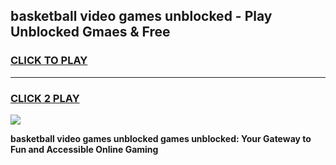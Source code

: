 
## basketball video games unblocked - Play Unblocked Gmaes & Free
<h3>
<a href="https://news.freeplayer.one?title=basketball_video_games_unblocked&ref=16F">CLICK TO PLAY</a></h3>
<hr>

<h3>
<a href="https://news.freeplayer.one?title=basketball_video_games_unblocked&ref=16F">CLICK 2 PLAY</a>
  
</h3>

<a href="https://news.freeplayer.one?title=basketball_video_games_unblocked&ref=16F/"><img src="https://clearcache.store/games.png"></a>


**basketball video games unblocked games unblocked: Your Gateway to Fun and Accessible Online Gaming**
